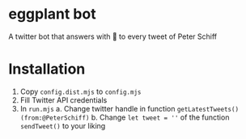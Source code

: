 # eggplant bot
A twitter bot that answers with 🍆 to every tweet of Peter Schiff


# Installation
1. Copy `config.dist.mjs` to `config.mjs`
2. Fill Twitter API credentials
3. In `run.mjs`
a. Change twitter handle in function `getLatestTweets()` `(from:@PeterSchiff)`
b. Change `let tweet = ''` of the function `sendTweet()` to your liking
